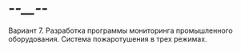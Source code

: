 # -_-__-_-
Вариант 7. Разработка программы мониторинга промышленного оборудования. Система пожаротушения  в трех режимах.
